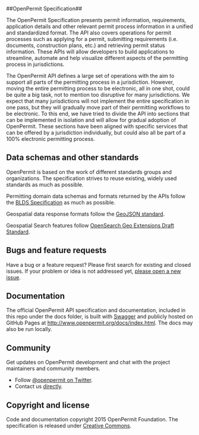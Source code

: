 ##OpenPermit Specification##

The OpenPermit Specification presents permit information, requirements, application details and other relevant permit process information in a unified and standardized format. The API also covers operations for permit processes such as applying for a permit, submitting requirements (i.e. documents, construction plans, etc.) and retrieving permit status information. These APIs will allow developers to build applications to streamline, automate and help visualize different aspects of the permitting process in jurisdictions.

The OpenPermit API defines a large set of operations with the aim to support all parts of the permitting process in a jurisdiction. However, moving the entire permitting process to be electronic, all in one shot, could be quite a big task, not to mention too disruptive for many jurisdictions. We expect that many jurisdictions will not implement the entire specification in one pass, but they will gradually move part of their permitting workflows to be electronic. To this end, we have tried to divide the API into sections that can be implemented in isolation and will allow for gradual adoption of OpenPermit. These sections have been aligned with specific services that can be offered by a jurisdiction individually, but could also all be part of a 100% electronic permitting process.

## Data schemas and other standards

OpenPermit is based on the work of different standards groups and organizations. The specification strives to reuse existing, widely used standards as much as possible. 

Permitting domain data schemas and formats returned by the APIs follow the [BLDS Specification](http://permitdata.org) as much as possible. 

Geospatial data response formats follow the [GeoJSON standard](http://geojson.org/geojson-spec.html).

Geospatial Search features follow [OpenSearch Geo Extensions Draft Standard](http://www.opensearch.org/Specifications/OpenSearch/Extensions/Geo/1.0/Draft_2).

## Bugs and feature requests

Have a bug or a feature request? Please first search for existing and closed issues. If your problem or idea is not addressed yet, [please open a new issue](https://github.com/openpermit/openpermit.github.io/issues/).


## Documentation

The official OpenPermit API specification and documentation, included in this repo under the docs folder, is built with [Swagger](http://swagger.io) and publicly hosted on GitHub Pages at <http://www.openpermit.org/docs/index.html>. The docs may also be run locally.

## Community

Get updates on OpenPermit development and chat with the project maintainers and community members.

* Follow [@openpermit on Twitter](https://twitter.com/openpermit).
* Contact us [directly](mailto:support@openpermit.org).

## Copyright and license

Code and documentation copyright 2015 OpenPermit Foundation. The specification is released under [Creative Commons](http://creativecommons.org/licenses/by/3.0/).

